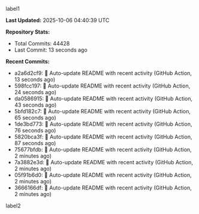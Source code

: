 
label1 
<!-- ACTIVITY_START -->
**Last Updated:** 2025-10-06 04:40:39 UTC

**Repository Stats:**
- Total Commits: 44428
- Last Commit: 13 seconds ago

**Recent Commits:**
- a2a6d2cf9: 🤖 Auto-update README with recent activity (GitHub Action, 13 seconds ago)
- 598fcc197: 🤖 Auto-update README with recent activity (GitHub Action, 24 seconds ago)
- da0586915: 🤖 Auto-update README with recent activity (GitHub Action, 43 seconds ago)
- 5bfd182c7: 🤖 Auto-update README with recent activity (GitHub Action, 65 seconds ago)
- 1de3bd773: 🤖 Auto-update README with recent activity (GitHub Action, 76 seconds ago)
- 5820bca3f: 🤖 Auto-update README with recent activity (GitHub Action, 87 seconds ago)
- 75677bfdb: 🤖 Auto-update README with recent activity (GitHub Action, 2 minutes ago)
- 7a3882e3d: 🤖 Auto-update README with recent activity (GitHub Action, 2 minutes ago)
- 05f91b6d0: 🤖 Auto-update README with recent activity (GitHub Action, 2 minutes ago)
- 3666166df: 🤖 Auto-update README with recent activity (GitHub Action, 2 minutes ago)
<!-- ACTIVITY_END -->

label2
